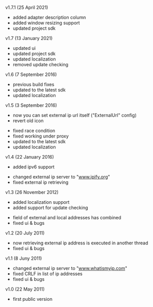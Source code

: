 v1.7.1 (25 April 2021)
- added adapter description column
- added window resizing support
- updated project sdk

v1.7 (13 January 2021)
- updated ui
- updated project sdk
- updated localization
- removed update checking

v1.6 (7 September 2016)
- previous build fixes
- updated to the latest sdk
- updated localization

v1.5 (3 September 2016)
+ now you can set external ip url itself ("ExternalUrl" config)
+ revert old icon
- fixed race condition
- fixed working under proxy
- updated to the latest sdk
- updated localization

v1.4 (22 January 2016)
+ added ipv6 support
- changed external ip server to "www.ipify.org"
- fixed external ip retrieving

v1.3 (26 November 2012)
+ added localization support
+ added support for update checking
- field of external and local addresses has combined
- fixed ui & bugs

v1.2 (20 July 2011)
- now retrieving external ip address is executed in another thread
- fixed ui & bugs

v1.1 (8 Juny 2011)
- changed external ip server to "www.whatismyip.com"
- fixed CRLF in list of ip addresses
- fixed ui & bugs

v1.0 (22 May 2011)
- first public version
